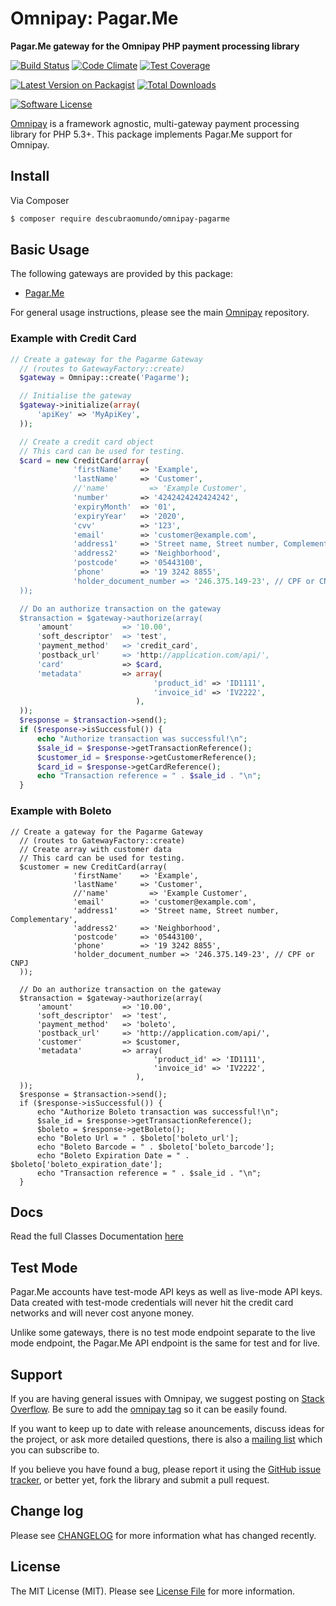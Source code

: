 # Omnipay: Pagar.Me

**Pagar.Me gateway for the Omnipay PHP payment processing library**

[![Build Status](https://img.shields.io/travis/descubraomundo/omnipay-pagarme/master.svg?style=flat-square)](https://travis-ci.org/descubraomundo/omnipay-pagarme) [![Code Climate](https://codeclimate.com/github/descubraomundo/omnipay-pagarme/badges/gpa.svg)](https://codeclimate.com/github/descubraomundo/omnipay-pagarme)  [![Test Coverage](https://codeclimate.com/github/descubraomundo/omnipay-pagarme/badges/coverage.svg)](https://codeclimate.com/github/descubraomundo/omnipay-pagarme/coverage)

[![Latest Version on Packagist](https://img.shields.io/packagist/v/descubraomundo/omnipay-pagarme.svg?style=flat-square)](https://packagist.org/packages/descubraomundo/omnipay-pagarme)
[![Total Downloads](https://img.shields.io/packagist/dt/descubraomundo/omnipay-pagarme.svg?style=flat-square)](https://packagist.org/packages/descubraomundo/omnipay-pagarme)

[![Software License](https://img.shields.io/badge/license-MIT-brightgreen.svg?style=flat-square)](LICENSE.md)


[Omnipay](https://github.com/thephpleague/omnipay) is a framework agnostic, multi-gateway payment
processing library for PHP 5.3+. This package implements Pagar.Me support for Omnipay.

## Install

Via Composer

``` bash
$ composer require descubraomundo/omnipay-pagarme
```

## Basic Usage

The following gateways are provided by this package:

 * [Pagar.Me](https://pagar.me/)

For general usage instructions, please see the main [Omnipay](https://github.com/thephpleague/omnipay) repository.

### Example with Credit Card
``` php
// Create a gateway for the Pagarme Gateway
  // (routes to GatewayFactory::create)
  $gateway = Omnipay::create('Pagarme');

  // Initialise the gateway
  $gateway->initialize(array(
      'apiKey' => 'MyApiKey',
  ));

  // Create a credit card object
  // This card can be used for testing.
  $card = new CreditCard(array(
              'firstName'    => 'Example',
              'lastName'     => 'Customer',
              //'name'         => 'Example Customer',
              'number'       => '4242424242424242',
              'expiryMonth'  => '01',
              'expiryYear'   => '2020',
              'cvv'          => '123',
              'email'        => 'customer@example.com',
              'address1'     => 'Street name, Street number, Complementary',
              'address2'     => 'Neighborhood',
              'postcode'     => '05443100',
              'phone'        => '19 3242 8855',
              'holder_document_number => '246.375.149-23', // CPF or CNPJ
  ));

  // Do an authorize transaction on the gateway
  $transaction = $gateway->authorize(array(
      'amount'           => '10.00',
      'soft_descriptor'  => 'test',
      'payment_method'   => 'credit_card',
      'postback_url'     => 'http://application.com/api/',
      'card'             => $card,
      'metadata'         => array(
                                'product_id' => 'ID1111',
                                'invoice_id' => 'IV2222',
                            ),
  ));
  $response = $transaction->send();
  if ($response->isSuccessful()) {
      echo "Authorize transaction was successful!\n";
      $sale_id = $response->getTransactionReference();
      $customer_id = $response->getCustomerReference();
      $card_id = $response->getCardReference();
      echo "Transaction reference = " . $sale_id . "\n";
  }
```

### Example with Boleto
```
// Create a gateway for the Pagarme Gateway
  // (routes to GatewayFactory::create) 
  // Create array with customer data
  // This card can be used for testing.
  $customer = new CreditCard(array(
              'firstName'    => 'Example',
              'lastName'     => 'Customer',
              //'name'         => 'Example Customer',
              'email'        => 'customer@example.com',
              'address1'     => 'Street name, Street number, Complementary',
              'address2'     => 'Neighborhood',
              'postcode'     => '05443100',
              'phone'        => '19 3242 8855',
              'holder_document_number => '246.375.149-23', // CPF or CNPJ
  ));

  // Do an authorize transaction on the gateway
  $transaction = $gateway->authorize(array(
      'amount'           => '10.00',
      'soft_descriptor'  => 'test',
      'payment_method'   => 'boleto',
      'postback_url'     => 'http://application.com/api/',
      'customer'         => $customer,
      'metadata'         => array(
                                'product_id' => 'ID1111',
                                'invoice_id' => 'IV2222',
                            ),
  ));
  $response = $transaction->send();
  if ($response->isSuccessful()) {
      echo "Authorize Boleto transaction was successful!\n";
      $sale_id = $response->getTransactionReference();
      $boleto = $response->getBoleto();
      echo "Boleto Url = " . $boleto['boleto_url'];
      echo "Boleto Barcode = " . $boleto['boleto_barcode'];
      echo "Boleto Expiration Date = " . $boleto['boleto_expiration_date'];
      echo "Transaction reference = " . $sale_id . "\n";
  }
```


## Docs
Read the full Classes Documentation [here](http://descubraomundo.github.io/omnipay-pagarme)

## Test Mode

Pagar.Me accounts have test-mode API keys as well as live-mode API keys. 
Data created with test-mode credentials will never hit the credit card networks
and will never cost anyone money.

Unlike some gateways, there is no test mode endpoint separate to the live mode endpoint, the
Pagar.Me API endpoint is the same for test and for live. 

## Support

If you are having general issues with Omnipay, we suggest posting on
[Stack Overflow](http://stackoverflow.com/). Be sure to add the
[omnipay tag](http://stackoverflow.com/questions/tagged/omnipay) so it can be easily found.

If you want to keep up to date with release anouncements, discuss ideas for the project,
or ask more detailed questions, there is also a [mailing list](https://groups.google.com/forum/#!forum/omnipay) which
you can subscribe to.

If you believe you have found a bug, please report it using the [GitHub issue tracker](https://github.com/descubraomundo/omnipay-pagarme/issues),
or better yet, fork the library and submit a pull request.

## Change log

Please see [CHANGELOG](CHANGELOG.md) for more information what has changed recently.

## License

The MIT License (MIT). Please see [License File](LICENSE.md) for more information.
